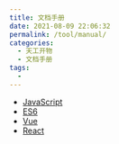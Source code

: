 ```yaml
---
title: 文档手册
date: 2021-08-09 22:06:32
permalink: /tool/manual/
categories:
  - 天工开物
  - 文档手册
tags:
  - 
---
```


- [JavaScript]()
- [ES6]()
- [Vue]()
- [React]()